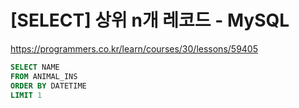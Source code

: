 # [SELECT] 상위 n개 레코드 - MySQL

https://programmers.co.kr/learn/courses/30/lessons/59405

```sql
SELECT NAME
FROM ANIMAL_INS
ORDER BY DATETIME
LIMIT 1
```
